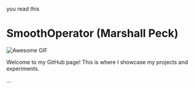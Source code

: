 you read this
# SmoothOperator (Marshall Peck)

![Awesome GIF](https://i0.wp.com/www.printmag.com/wp-content/uploads/2021/02/4cbe8d_f1ed2800a49649848102c68fc5a66e53mv2.gif?fit=476%2C280&ssl=1)

Welcome to my GitHub page! This is where I showcase my projects and experiments.

...
